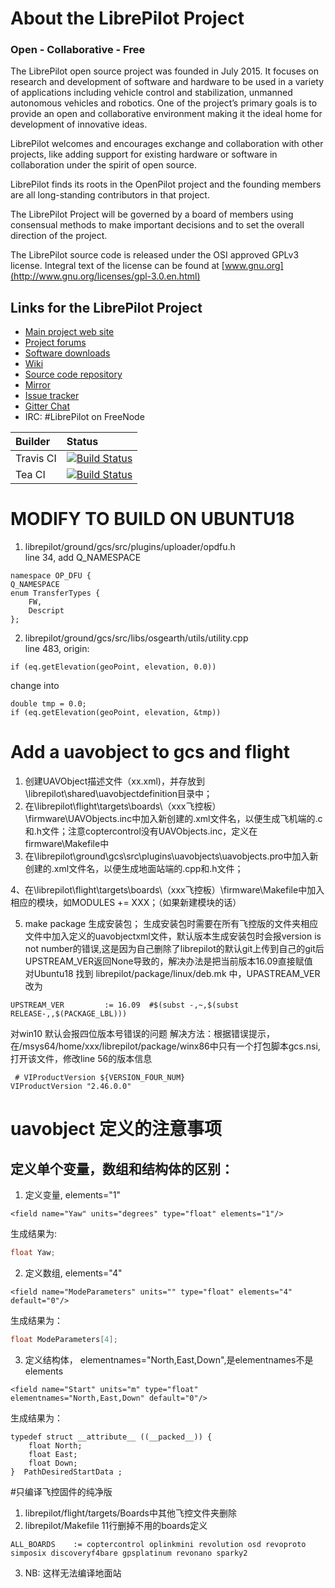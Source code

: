 About the LibrePilot Project
============================

### Open - Collaborative - Free

The LibrePilot open source project was founded in July 2015. It focuses on
research and development of software and hardware to be used in a variety of
applications including vehicle control and stabilization, unmanned autonomous
vehicles and robotics. One of the project’s primary goals is to provide an open
and collaborative environment making it the ideal home for development of
innovative ideas.

LibrePilot welcomes and encourages exchange and collaboration with other
projects, like adding support for existing hardware or software in
collaboration under the spirit of open source.

LibrePilot finds its roots in the OpenPilot project and the founding members
are all long-standing contributors in that project.

The LibrePilot Project will be governed by a board of members using consensual
methods to make important decisions and to set the overall direction of the
project.

The LibrePilot source code is released under the OSI approved GPLv3 license.
Integral text of the license can be found at [www.gnu.org](http://www.gnu.org/licenses/gpl-3.0.en.html)


Links for the LibrePilot Project
--------------------------------

- [Main project web site](https://www.librepilot.org)
- [Project forums](https://forum.librepilot.org)
- [Software downloads](https://librepilot.atlassian.net/wiki/display/LPDOC/Downloads)
- [Wiki](https://librepilot.atlassian.net/wiki/display/LPDOC/Welcome)
- [Source code repository](https://bitbucket.org/librepilot)
- [Mirror](https://github.com/librepilot)
- [Issue tracker](https://librepilot.atlassian.net)
- [Gitter Chat](https://gitter.im/librepilot/LibrePilot)
- IRC: #LibrePilot on FreeNode


| Builder      | Status        |
|:-------------|:--------------|
| Travis CI    |[![Build Status](https://travis-ci.org/librepilot/LibrePilot.svg?branch=next)](https://travis-ci.org/librepilot/LibrePilot)|
| Tea CI       |[![Build Status](https://tea-ci.org/api/badges/librepilot/LibrePilot/status.svg?branch=next)](https://tea-ci.org/librepilot/LibrePilot)|


# MODIFY TO BUILD ON UBUNTU18
1. librepilot/ground/gcs/src/plugins/uploader/opdfu.h  
line 34, add Q_NAMESPACE
```
namespace OP_DFU {
Q_NAMESPACE
enum TransferTypes {
    FW,
    Descript
};
```

2. librepilot/ground/gcs/src/libs/osgearth/utils/utility.cpp  
line 483, origin:  
```
if (eq.getElevation(geoPoint, elevation, 0.0))
```
change into  
```
double tmp = 0.0;
if (eq.getElevation(geoPoint, elevation, &tmp))
```

# Add a uavobject to gcs and flight


1. 创建UAVObject描述文件（xx.xml)，并存放到\librepilot\shared\uavobjectdefinition目录中；
2. 在\librepilot\flight\targets\boards\（xxx飞控板）\firmware\UAVObjects.inc中加入新创建的.xml文件名，以便生成飞机端的.c和.h文件；注意coptercontrol没有UAVObjects.inc，定义在firmware\Makefile中
3. 在\librepilot\ground\gcs\src\plugins\uavobjects\uavobjects.pro中加入新创建的.xml文件名，以便生成地面站端的.cpp和.h文件；

4、在\librepilot\flight\targets\boards\（xxx飞控板）\firmware\Makefile中加入相应的模块，如MODULES += XXX；（如果新建模块的话）

5. make package 生成安装包；
生成安装包时需要在所有飞控版的文件夹相应文件中加入定义的uavobjectxml文件，默认版本生成安装包时会报version is not number的错误,这是因为自己删除了librepilot的默认git上传到自己的git后UPSTREAM_VER返回None导致的，解决办法是把当前版本16.09直接赋值  
对Ubuntu18 找到 librepilot/package/linux/deb.mk 中，UPASTREAM_VER改为  
```
UPSTREAM_VER         := 16.09  #$(subst -,~,$(subst RELEASE-,,$(PACKAGE_LBL)))
```

对win10
默认会报四位版本号错误的问题 解决方法：根据错误提示，在/msys64/home/xxx/librepilot/package/winx86中只有一个打包脚本gcs.nsi,打开该文件，修改line 56的版本信息  
```
 # VIProductVersion ${VERSION_FOUR_NUM}
VIProductVersion "2.46.0.0"
```
# uavobject 定义的注意事项
## 定义单个变量，数组和结构体的区别：
1. 定义变量, elements="1"
```
<field name="Yaw" units="degrees" type="float" elements="1"/>

```
生成结果为:  
```C++
float Yaw;
```

2. 定义数组, elements="4"
```
<field name="ModeParameters" units="" type="float" elements="4" default="0"/>

```
生成结果为：
```C
float ModeParameters[4];

```

3. 定义结构体， elementnames="North,East,Down",是elementnames不是elements
```
<field name="Start" units="m" type="float" elementnames="North,East,Down" default="0"/>

```

生成结果为：
```
typedef struct __attribute__ ((__packed__)) {
    float North;
    float East;
    float Down;
}  PathDesiredStartData ;

```


#只编译飞控固件的纯净版
1. librepilot/flight/targets/Boards中其他飞控文件夹删除
2. librepilot/Makefile 11行删掉不用的boards定义
```
ALL_BOARDS    := coptercontrol oplinkmini revolution osd revoproto simposix discoveryf4bare gpsplatinum revonano sparky2
```
3. NB: 这样无法编译地面站